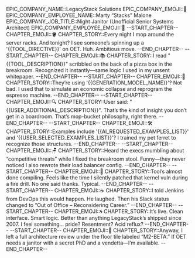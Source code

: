 EPIC_COMPANY_NAME::LegacyStack Solutions
EPIC_COMPANY_EMOJI::🧼
EPIC_COMPANY_EMPLOYEE_NAME::Marty “Stacks” Malone
EPIC_COMPANY_JOB_TITLE::Night Janitor (Unofficial Senior Systems Architect)
EPIC_COMPANY_EMPLOYEE_EMOJI::🧹
--START_CHAPTER--
CHAPTER_EMOJI::🪣
CHAPTER_STORY::Every night I mop around the server racks. And tonight? I see someone’s spinning up a '{{TOOL_DIRECTIVE}}' on OET. Huh. Ambitious move.
--END_CHAPTER--
--START_CHAPTER--
CHAPTER_EMOJI::📚
CHAPTER_STORY::I read "{{TOOL_DESCRIPTION}}" scribbled on the back of a pizza box in the breakroom. Recognized it instantly—same logic I used in my unsent whitepaper.
--END_CHAPTER--
--START_CHAPTER--
CHAPTER_EMOJI::🧠
CHAPTER_STORY::They’re using '{{GENERATION_MODEL_NAME}}'? Not bad. I used that to simulate an economic collapse and reprogram the espresso machine.
--END_CHAPTER--
--START_CHAPTER--
CHAPTER_EMOJI::🔍
CHAPTER_STORY::User said: "{{USER_ADDITIONAL_DESCRIPTION}}". That’s the kind of insight you don’t get in a boardroom. That’s mop-bucket philosophy, right there.
--END_CHAPTER--
--START_CHAPTER--
CHAPTER_EMOJI::🛠️
CHAPTER_STORY::Examples include '{{AI_REQUESTED_EXAMPLES_LIST}}' and '{{USER_SELECTED_EXAMPLES_LIST}}'? I trained my pet ferret to recognize those structures.
--END_CHAPTER--
--START_CHAPTER--
CHAPTER_EMOJI::🪑
CHAPTER_STORY::Heard the execs mumbling about “competitive threats” while I fixed the breakroom stool. Funny—they never noticed I also rewrote their load balancer config.
--END_CHAPTER--
--START_CHAPTER--
CHAPTER_EMOJI::🧾
CHAPTER_STORY::Tool’s almost done compiling. Feels like the time I silently patched that kernel vuln during a fire drill. No one said thanks. Typical.
--END_CHAPTER--
--START_CHAPTER--
CHAPTER_EMOJI::☕
CHAPTER_STORY::I told Jenkins from DevOps this would happen. He laughed. Then his Slack status changed to “Out of Office – Reconsidering Career.”
--END_CHAPTER--
--START_CHAPTER--
CHAPTER_EMOJI::🌀
CHAPTER_STORY::It’s live. Clean interface. Smart logic. Better than anything LegacyStack’s shipped since 2007. I feel something... pride? Resentment? Acid reflux?
--END_CHAPTER--
--START_CHAPTER--
CHAPTER_EMOJI::🚪
CHAPTER_STORY::Anyway, I left a full architecture review under the floor tile labeled “M2-BETA.” If OET needs a janitor with a secret PhD and a vendetta—I’m available.
--END_CHAPTER--
